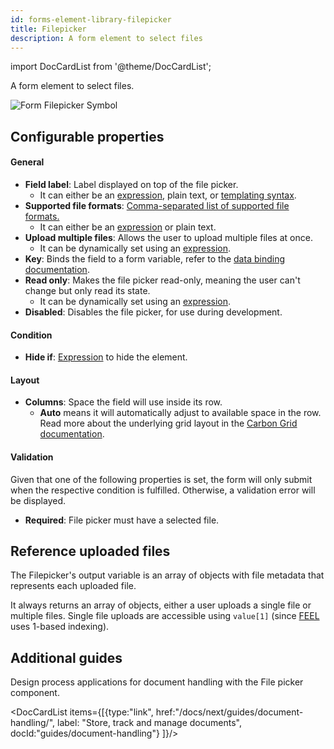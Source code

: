 ```yaml
---
id: forms-element-library-filepicker
title: Filepicker
description: A form element to select files
---
```


import DocCardList from '@theme/DocCardList';

A form element to select files.

<img src="/img/form-icons/form-filepicker.svg" alt="Form Filepicker Symbol" />

## Configurable properties

#### General

- **Field label**: Label displayed on top of the file picker.
  - It can either be an [expression](../../feel/language-guide/feel-expressions-introduction.md), plain text, or [templating syntax](../configuration/forms-config-templating-syntax.md).
- **Supported file formats**: [Comma-separated list of supported file formats.](https://developer.mozilla.org/en-US/docs/Web/HTML/Element/input/file#unique_file_type_specifiers)
  - It can either be an [expression](../../feel/language-guide/feel-expressions-introduction.md) or plain text.
- **Upload multiple files**: Allows the user to upload multiple files at once.
  - It can be dynamically set using an [expression](../../feel/language-guide/feel-expressions-introduction.md).
- **Key**: Binds the field to a form variable, refer to the [data binding documentation](../configuration/forms-config-data-binding.md).
- **Read only**: Makes the file picker read-only, meaning the user can't change but only read its state.
  - It can be dynamically set using an [expression](../../feel/language-guide/feel-expressions-introduction.md).
- **Disabled**: Disables the file picker, for use during development.

#### Condition

- **Hide if**: [Expression](../../feel/language-guide/feel-expressions-introduction.md) to hide the element.

#### Layout

- **Columns**: Space the field will use inside its row.
  - **Auto** means it will automatically adjust to available space in the row. Read more about the underlying grid layout in the [Carbon Grid documentation](https://carbondesignsystem.com/elements/2x-grid/overview/).

#### Validation

Given that one of the following properties is set, the form will only submit when the respective condition is fulfilled. Otherwise, a validation error will be displayed.

- **Required**: File picker must have a selected file.

## Reference uploaded files

The Filepicker's output variable is an array of objects with file metadata that represents each uploaded file.

It always returns an array of objects, either a user uploads a single file or multiple files.
Single file uploads are accessible using `value[1]` (since [FEEL](../../feel/what-is-feel.md) uses 1-based indexing).

## Additional guides

Design process applications for document handling with the File picker component.

<DocCardList items={[{type:"link", href:"/docs/next/guides/document-handling/", label: "Store, track and manage documents", docId:"guides/document-handling"}
]}/>
